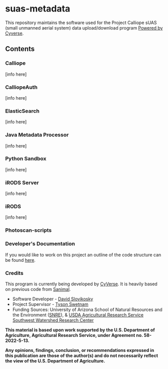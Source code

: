# suas-metadata

This repository maintains the software used for the Project Calliope sUAS (small unmanned aerial system) data upload/download program [Powered by Cyverse](https://www.cyverse.org/powered-by-cyverse). 

## Contents

### Calliope

[info here]

### CalliopeAuth

[info here]

### ElasticSearch

[info here]

### Java Metadata Processor

[info here]

### Python Sandbox

[info here]

### iRODS Server

[info here]

### iRODS

[info here]

### Photoscan-scripts

### Developer's Documentation

If you would like to work on this project an outline of the code structure can be found [here](./DeveloperDocumentation.md).

### Credits

This program is currently being developed by [CyVerse](https://github.com/DavidM1A2/). It is heavily based on previous code from [Sanimal](https://github.com/DavidM1A2/Sanimal). 

- Software Developer - [David Slovikosky](https://github.com/DavidM1A2/)
- Project Supervisor - [Tyson Swetnam](https://github.com/tyson-swetnam)
- Funding Sources: University of Arizona School of Natural Resources and the Environment ([SNRE](https://snre.arizona.edu/)), & [USDA Agricultural Research Service Southwest Watershed Research Center](https://www.ars.usda.gov/pacific-west-area/tucson-az/southwest-watershed-research-center/)

**This material is based upon work supported by the U.S. Department of Agriculture, Agricultural Research Service, under Agreement no. 58-2022-5-13.**

**Any opinions, findings, conclusion, or recommendations expressed in this publication are those of the author(s) and do not necessarily reflect the view of the U.S. Department of Agriculture.**
